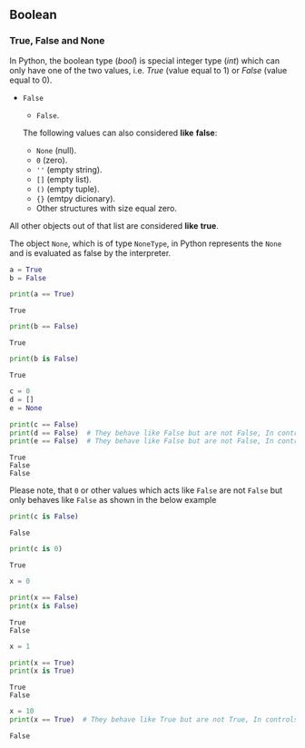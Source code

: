 
## Boolean

### True, False and None

In Python, the boolean type (*bool*) is special integer type (*int*) which can only have one of the two values, i.e. *True* (value equal to 1) or *False* (value equal to 0).

- `False`
    + `False`.

    The following values can also considered **like** **false**:

    + `None` (null).
    + `0` (zero).
    + `''` (empty string).
    + `[]` (empty list).
    + `()` (empty tuple).
    + `{}` (emtpy dicionary).
    + Other structures with size equal zero.

All other objects out of that list are considered **like** **true**.

The object `None`, which is of type `NoneType`, in Python represents the `None` and is evaluated as false by the interpreter.


```python
a = True
b = False
```


```python
print(a == True)
```

    True



```python
print(b == False)
```

    True



```python
print(b is False)
```

    True



```python
c = 0
d = []
e = None
```


```python
print(c == False)
print(d == False)  # They behave like False but are not False, In controls chapter we will discuss it in details
print(e == False)  # They behave like False but are not False, In controls chapter we will discuss it in details
```

    True
    False
    False


Please note, that `0` or other values which acts like `False` are not `False` but only behaves like `False` as shown in the below example


```python
print(c is False)
```

    False



```python
print(c is 0)
```

    True



```python
x = 0

print(x == False)
print(x is False)
```

    True
    False



```python
x = 1

print(x == True)
print(x is True)
```

    True
    False



```python
x = 10
print(x == True)  # They behave like True but are not True, In controls chapter we will discuss it in details
```

    False

